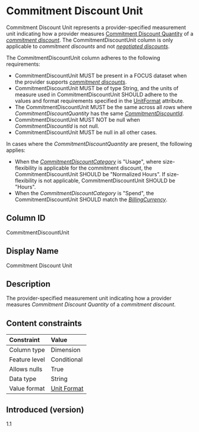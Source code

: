 # Commitment Discount Unit

Commitment Discount Unit represents a provider-specified measurement unit indicating how a provider measures [Commitment Discount Quantity](#commitmentdiscountquantity) of a [*commitment discount*](#glossary:commitment-discount). The CommitmentDiscountUnit column is only applicable to *commitment discounts* and not [*negotiated discounts*](#glossary:negotiated-discount).

The CommitmentDiscountUnit column adheres to the following requirements:

* CommitmentDiscountUnit MUST be present in a FOCUS dataset when the provider supports [*commitment discounts*](#glossary:commitment-discount).
* CommitmentDiscountUnit MUST be of type String, and the units of measure used in CommitmentDiscountUnit SHOULD adhere to the values and format requirements specified in the [UnitFormat](#unitformat) attribute.
* The CommitmentDiscountUnit MUST be the same across all *rows* where *CommitmentDiscountQuantity* has the same [*CommitmentDiscountId*](#commitmentdiscountid).
* CommitmentDiscountUnit MUST NOT be null when *CommitmentDiscountId* is not null.
* CommitmentDiscountUnit MUST be null in all other cases.

In cases where the *CommitmentDiscountQuantity* are present, the following applies:

* When the [*CommitmentDiscountCategory*](#commitmentdiscountcategory) is "Usage", where size-flexibility is applicable for the commitment discount, the CommitmentDiscountUnit SHOULD be "Normalized Hours". If size-flexibility is not applicable, CommitmentDiscountUnit SHOULD be "Hours".
* When the *CommitmentDiscountCategory* is "Spend", the CommitmentDiscountUnit SHOULD match the [*BillingCurrency*](#billingcurrency).

## Column ID

CommitmentDiscountUnit

## Display Name

Commitment Discount Unit

## Description

The provider-specified measurement unit indicating how a provider measures *Commitment Discount Quantity* of a *commitment discount*.

## Content constraints

| Constraint      | Value            |
|:----------------|:-----------------|
| Column type     | Dimension        |
| Feature level   | Conditional      |
| Allows nulls    | True             |
| Data type       | String           |
| Value format    | [Unit Format](#unitformat)|

## Introduced (version)

1.1

